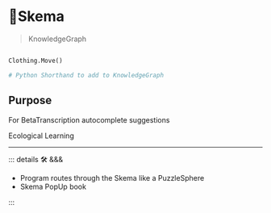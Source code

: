 # 🔷<beta>Skema</beta>

> KnowledgeGraph

```py

Clothing.Move()

# Python Shorthand to add to KnowledgeGraph

```

## Purpose

For BetaTranscription autocomplete suggestions

Ecological Learning

---

<!-- =================================================== -->
<!-- =================================================== -->
<!-- =================================================== -->
<!-- =================================================== -->
<!-- =================================================== -->
::: details 🛠 <dev>&&&</dev>

- Program routes through the Skema like a PuzzleSphere
- Skema PopUp book

:::
